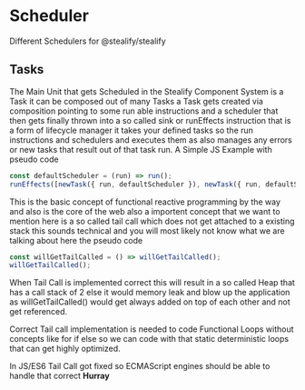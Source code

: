 # Scheduler
Different Schedulers for @stealify/stealify 

## Tasks
The Main Unit that gets Scheduled in the Stealify Component System is a Task it can be composed out of many Tasks a Task gets created via composition pointing to some run able instructions and a scheduler that then gets finally thrown into a so called sink or runEffects instruction that is a form of lifecycle manager it takes your defined tasks so the run instructions and schedulers and executes them as also manages any errors or new tasks that result out of that task run. A Simple JS Example with pseudo code

```ts
const defaultScheduler = (run) => run();
runEffects([newTask({ run, defaultScheduler }), newTask({ run, defaultScheduler })]);
```

This is the basic concept of functional reactive programming by the way and also is the core of the web also a importent concept that we want to mention here is a so called tail call which does not get attached to a existing stack this sounds technical and you will most likely not know
what we are talking about here the pseudo code

```ts
const willGetTailCalled = () => willGetTailCalled();
willGetTailCalled();
```

When Tail Call is implemented correct this will result in a so called Heap that has a call stack of 2 else it would memory leak and blow up the application as willGetTailCalled() would get always added on top of each other and not get referenced.

Correct Tail call implementation is needed to code Functional Loops without concepts like for if else so we can code with that static deterministic loops that can get highly optimized. 

In JS/ES6 Tail Call got fixed so ECMAScript engines should be able to handle that correct **Hurray**
